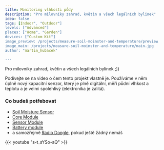 ```yaml
---
title: Monitoring vlhkosti půdy
description: "Pro milovníky zahrad, květin a všech legálních bylinek"
idea: false
tags: [Indoor", "Outdoor"]
levels: ["Advanced"]
places: ["Home", "Garden"]
devices: ["Custom Kit"]
image_preview: /projects/measure-soil-moinster-and-temperature/preview.jpg
image_main: /projects/measure-soil-moinster-and-temperature/main.jpg
author: "martin_hubacek"

---
```


Pro milovníky zahrad, květin a všech legálních bylinek ;))

Podívejte se na video o čem tento projekt vlastně je.
Používáme v něm úplně nový kapacitní senzor, který je plně digitální, měří půdní vlhkost a teplotu a je velmi spolehlivý (elektronika je zalitá).

### Co budeš potřebovat

* [Soil Moisture Sensor](https://shop.bigclown.com/soil-moisture-sensor/)
* [Core Module](https://shop.bigclown.com/core-module/)
* [Sensor Module](https://shop.bigclown.com/sensor-module/)
* [Battery module](https://shop.bigclown.com/battery-module/)
* a samozřejmě [Radio Dongle](https://shop.bigclown.com/radio-dongle/), pokud ještě žádný nemáš

{{< youtube "s-t_sYSo-aQ" >}}
